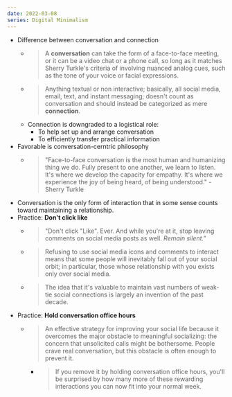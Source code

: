 ```yaml
---
date: 2022-03-08
series: Digital Minimalism
---
```


- Difference between conversation and connection
	- > A **conversation** can take the form of a face-to-face meeting, or it can be a video chat or a phone call, so long as it matches Sherry Turkle's criteria of involving nuanced analog cues, such as the tone of your voice or facial expressions.
	- > Anything textual or non interactive; basically, all social media, email, text, and instant messaging; doesn't count as conversation and should instead be categorized as mere **connection**.
	- Connection is downgraded to a logistical role:
		- To help set up and arrange conversation
		- To efficiently transfer practical information
- Favorable is conversation-cerntric philosophy
	- >"Face-to-face conversation is the most human and humanizing thing we do. Fully present to one another, we learn to listen. It's where we develop the capacity for empathy. It's where we experience the joy of being heard, of being understood." - Sherry Turkle
- Conversation is the only form of interaction that in some sense counts toward maintaining a relationship.
- Practice: **Don't click like**
	- >"Don't click "Like". Ever. And while you're at it, stop leaving comments on social media posts as well. _Remain silent."_
	- > Refusing to use social media icons and comments to interact means that some people will inevitably fall out of your social orbit; in particular, those whose relationship with you exists only over social media.
	- > The idea that it's valuable to maintain vast numbers of weak-tie social connections is largely an invention of the past decade.
- Practice: **Hold conversation office hours**
	- > An effective strategy for improving your social life because it overcomes the major obstacle to meaningful socializing: the concern that unsolicited calls might be bothersome. People crave real conversation, but this obstacle is often enough to prevent it.
		- > If you remove it by holding conversation office hours, you'll be surprised by how many more of these rewarding interactions you can now fit into your normal week.